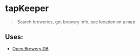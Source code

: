 # tapKeeper

> Search breweries, get brewery info, see location on a map

## Uses:

- [Open Brewery DB](https://www.openbrewerydb.org/)
